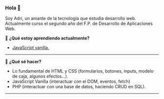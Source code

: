 ### Hola 👋

Soy Adri, un amante de la tecnología que estudia desarrollo web.
Actualmente curso el segundo año del F.P. de Desarrollo de Aplicaciones Web.

📖 <strong>¿Qué estoy aprendiendo actualmente?</strong>
<ul>
  <li>
    <a href="https://www.udemy.com/master-en-javascript-aprender-js-jquery-angular-nodejs-y-mas/?">JavaScript vanilla.</a>
  </li>
</ul>
<hr>
📌 <strong>¿Qué sé hacer?</strong>
<ul>
  <li>
    Lo fundamental de HTML y CSS (formularios, botones, inputs, modelo de caja, algunos efectos...).
  </li>
    <li>
      JavaScript Vanilla (interactuar con el DOM, eventos, fetch)
  </li>
  <li>
    PHP (interactuar con una base de datos, haciendo CRUD en SQL).
  </li>
</ul>
<hr>
